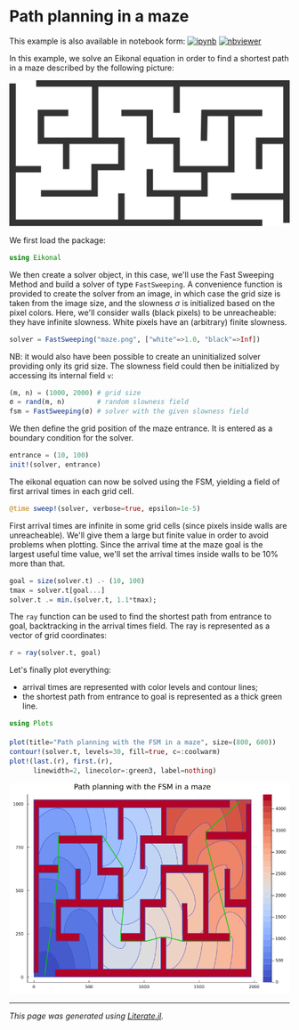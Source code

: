 # Path planning in a maze

This example is also available in notebook form:
[![ipynb](https://img.shields.io/badge/download-ipynb-blue)](maze.ipynb)
[![nbviewer](https://img.shields.io/badge/show-nbviewer-blue.svg)](https://nbviewer.jupyter.org/github/triscale-innov/Eikonal.jl/blob/main/docs/maze/maze.ipynb)

In this example, we solve an Eikonal equation in order to find a shortest path
in a maze described by the following picture:

![](maze.png)

We first load the package:

````julia
using Eikonal
````

We then create a solver object, in this case, we'll use the Fast Sweeping
Method and build a solver of type `FastSweeping`. A convenience function is
provided to create the solver from an image, in which case the grid size is
taken from the image size, and the slowness $\sigma$ is initialized based on
the pixel colors. Here, we'll consider walls (black pixels) to be
unreacheable: they have infinite slowness. White pixels have an (arbitrary)
finite slowness.

````julia
solver = FastSweeping("maze.png", ["white"=>1.0, "black"=>Inf])
````

NB: it would also have been possible to create an uninitialized solver providing only its grid size. The slowness field could then be initialized by accessing its internal field `v`:
```julia
(m, n) = (1000, 2000) # grid size
σ = rand(m, n)        # random slowness field
fsm = FastSweeping(σ) # solver with the given slowness field
```

We then define the grid position of the maze entrance. It is entered as a boundary condition for the solver.

````julia
entrance = (10, 100)
init!(solver, entrance)
````

The eikonal equation can now be solved using the FSM, yielding a field of
first arrival times in each grid cell.

````julia
@time sweep!(solver, verbose=true, epsilon=1e-5)
````

First arrival times are infinite in some grid cells (since pixels inside walls
are unreacheable). We'll give them a large but finite value in order to avoid
problems when plotting. Since the arrival time at the maze goal is the largest
useful time value, we'll set the arrival times inside walls to be 10% more than that.

````julia
goal = size(solver.t) .- (10, 100)
tmax = solver.t[goal...]
solver.t .= min.(solver.t, 1.1*tmax);
````

The `ray` function can be used to find the shortest path from entrance to
goal, backtracking in the arrival times field. The ray is represented as a vector of grid coordinates:

````julia
r = ray(solver.t, goal)
````

Let's finally plot everything:

- arrival times are represented with color levels and contour lines;
- the shortest path from entrance to goal is represented as a thick green line.

````julia
using Plots

plot(title="Path planning with the FSM in a maze", size=(800, 600))
contour!(solver.t, levels=30, fill=true, c=:coolwarm)
plot!(last.(r), first.(r),
      linewidth=2, linecolor=:green3, label=nothing)
````

![](path.png)

---

*This page was generated using [Literate.jl](https://github.com/fredrikekre/Literate.jl).*

